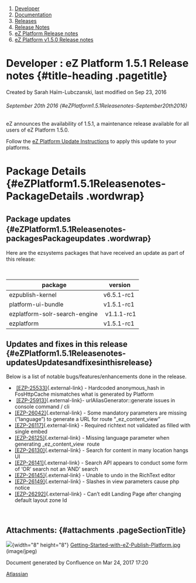 1.  <span>[Developer](index.html)</span>
2.  <span>[Documentation](Documentation_31429504.html)</span>
3.  <span>[Releases](Releases_31429534.html)</span>
4.  <span>[Release Notes](Release-Notes_32867905.html)</span>
5.  <span>[eZ Platform Release
    notes](eZ-Platform-Release-notes_31429935.html)</span>
6.  <span>[eZ Platform v1.5.0 Release
    notes](eZ-Platform-v1.5.0-Release-notes_32114891.html)</span>

<span id="title-text"> Developer : eZ Platform 1.5.1 Release notes </span> {#title-heading .pagetitle}
==========================================================================

Created by <span class="author"> Sarah Haïm-Lubczanski</span>, last
modified on Sep 23, 2016

###### September 20th 2016 {#eZPlatform1.5.1Releasenotes-September20th2016}

eZ announces the availability of 1.5.1, a maintenance release available
for all users of eZ Platform 1.5.0.

Follow the [eZ Platform Update
Instructions](Updating-eZ-Platform_31431770.html) to apply this update
to your platforms.

Package Details {#eZPlatform1.5.1Releasenotes-PackageDetails .wordwrap}
===============

<span id="eZPlatform1.5.1Releasenotes-packages" class="confluence-anchor-link"></span><span style="line-height: 1.5;">Package </span><span style="line-height: 1.5;">update</span><span style="line-height: 1.5;">s</span> {#eZPlatform1.5.1Releasenotes-packagesPackageupdates .wordwrap}
--------------------------------------------------------------------------------------------------------------------------------------------------------------------------------------------------------------------------

Here are the ezsystems packages that have received an update as part of
this release:

  

|  package                      | version     |
|-------------------------------|-------------|
| ezpublish-kernel              | v6.5.1-rc1  |
| platform-ui-bundle            | v1.5.1-rc1  |
| ezplatform-solr-search-engine |  v1.1.1-rc1 |
| ezplatform                    | v1.5.1-rc1  |

<span id="eZPlatform1.5.1Releasenotes-updates" class="confluence-anchor-link"></span>Updates and fixes in this release {#eZPlatform1.5.1Releasenotes-updatesUpdatesandfixesinthisrelease}
----------------------------------------------------------------------------------------------------------------------

<span class="confluence-link">Below is a list of notable
bugs/features/enhancements done in the release. </span>

-    [\[EZP-25533\]](https://jira.ez.no/browse/EZP-25533){.external-link} -
    Hardcoded anonymous\_hash in FosHttpCache mismatches what is
    generated by Platform
-    [\[EZP-25913\]](https://jira.ez.no/browse/EZP-25913){.external-link}-
    urlAliasGenerator::generate issues in console command / cli
-   [\[EZP-26042\]](https://jira.ez.no/browse/EZP-26042){.external-link} -
    Some mandatory parameters are missing (“language”) to generate a URL
    for route “\_ez\_content\_view”
-   [\[EZP-26117\]](https://jira.ez.no/browse/EZP-26117){.external-link} -
    Required richtext not validated as filled with single embed
-   [\[EZP-26125\]](https://jira.ez.no/browse/EZP-26125){.external-link} -
    Missing language parameter when generating \_ez\_content\_view 
    route
-   [\[EZP-26130\]](https://jira.ez.no/browse/EZP-26130){.external-link} -
    Search for content in many location hangs UI
-   [\[EZP-26141\]](https://jira.ez.no/browse/EZP-26141){.external-link} -
    Search API appears to conduct some form of ‘OR’ search not an ‘AND’
    search
-   [\[EZP-26145\]](https://jira.ez.no/browse/EZP-26145){.external-link} -
    Unable to undo in the RichText editor
-   [\[EZP-26149\]](https://jira.ez.no/browse/EZP-26149){.external-link} -
    Slashes in view parameters cause php notice
-   [\[EZP-26292\]](https://jira.ez.no/browse/EZP-26292){.external-link} -
    Can’t edit Landing Page after changing default layout zone Id

 

Attachments: {#attachments .pageSectionTitle}
------------

![](images/icons/bullet_blue.gif){width="8" height="8"}
[Getting-Started-with-eZ-Publish-Platform.jpg](attachments/32866922/32866921.jpg)
(image/jpeg)  

Document generated by Confluence on Mar 24, 2017 17:20

[Atlassian](http://www.atlassian.com/)


